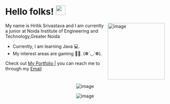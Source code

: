 # Hello folks! <img src="https://raw.githubusercontent.com/MartinHeinz/MartinHeinz/master/wave.gif" width="30px">
<img align="right" height="180px" src="https://pricode.io/wp-content/uploads/2019/04/programmer.gif" alt="image" />
<p align="left">
 
My name is Hritik Srivastava and I am currently a junior at Noida Institute of Engineering and Technology,Greater Noida
- Currently, I am learning Java 💻. 
- My interest areas are gaming  👩‍💻. 
   (❁´◡`❁).

Check out [My Portfolio ](https://hritik0910.github.io/) | you can reach me to through my [Email](hritik.s.0910@gmail.com)
&nbsp;


#
<!--<p align="center">
 <b>
  MY WEEKLY CODING ACTIVITY GRAPH
  </b>
</p>

<p align="center">
<img src=https://github.com/hritik0910/hritik0910/blob/master/images/stat.svg alt="image"/>
</p> -->

#

<p align="center">
<img src="https://github-readme-stats.vercel.app/api?username=Hritik0910&theme=radical&show_icons=true" alt="image" />
</p>


<p align="center">
<img src="https://komarev.com/ghpvc/?username=Hritik0910&color=red" alt="image" />
 </p>
